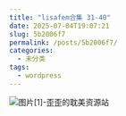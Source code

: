 ```yaml
---
title: "lisafem合集 31-40"
date: 2025-07-04T19:07:21
slug: 5b2006f7
permalink: /posts/5b2006f7/
categories:
  - 未分类
tags:
  - wordpress
---
```


![图片[1]-歪歪的耽美资源站](/images/wp/5b2006f7-cbe692c4.jpg)
